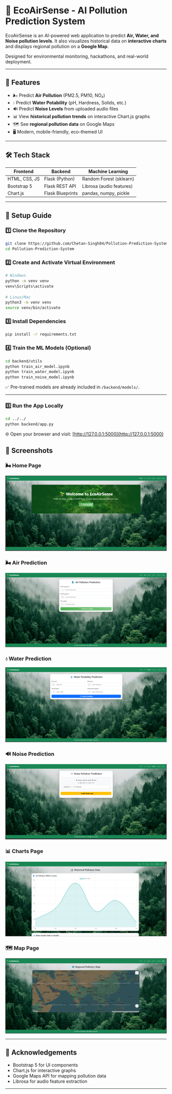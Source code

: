 
# 🌱 EcoAirSense - AI Pollution Prediction System

EcoAirSense is an AI-powered web application to predict **Air, Water, and Noise pollution levels**. It also visualizes historical data on **interactive charts** and displays regional pollution on a **Google Map**.

Designed for environmental monitoring, hackathons, and real-world deployment.

---

## 🌟 Features
- 🌬️ Predict **Air Pollution** (PM2.5, PM10, NO₂)  
- 💧 Predict **Water Potability** (pH, Hardness, Solids, etc.)  
- 🔊 Predict **Noise Levels** from uploaded audio files  
- 📊 View **historical pollution trends** on interactive Chart.js graphs  
- 🗺️ See **regional pollution data** on Google Maps  
- 🖥️ Modern, mobile-friendly, eco-themed UI  

---

## 🛠 Tech Stack

| Frontend          | Backend       | Machine Learning         |
|--------------------|---------------|---------------------------|
| HTML, CSS, JS      | Flask (Python)| Random Forest (sklearn)   |
| Bootstrap 5        | Flask REST API| Librosa (audio features)  |
| Chart.js           | Flask Blueprints| pandas, numpy, pickle |

---

## 🚀 Setup Guide

### 1️⃣ Clone the Repository
```bash
git clone https://github.com/Chetan-Singh04/Pollution-Prediction-System
cd Pollution-Prediction-System
````

### 2️⃣ Create and Activate Virtual Environment

```bash
# Windows
python -m venv venv
venv\Scripts\activate

# Linux/Mac
python3 -m venv venv
source venv/bin/activate
```

### 3️⃣ Install Dependencies

```bash
pip install -r requirements.txt
```

### 4️⃣ Train the ML Models (Optional)

```bash
cd backend/utils
python train_air_model.ipynb
python train_water_model.ipynb
python train_noise_model.ipynb
```

✅ Pre-trained models are already included in `/backend/models/`.

---

### 5️⃣ Run the App Locally

```bash
cd ../../
python backend/app.py
```

🌐 Open your browser and visit: [http://127.0.0.1:5000](http://127.0.0.1:5000)


## 📸 Screenshots

### 🌬️ Home Page
![Home page](frontend/static/images/Home.png)

### 🌬️ Air Prediction
![Air Prediction](frontend\static\images\air-prediction.png)

### 💧 Water Prediction
![Water Prediction](frontend\static\images\water-prediction.png)

### 🔊 Noise Prediction
![Noise Prediction](frontend\static\images\noise-prediction.png)

### 📊 Charts Page
![Charts](frontend\static\images\charts.png)

### 🗺️ Map Page
![Map](frontend\static\images\map.png)

---

## 🙌 Acknowledgements

* Bootstrap 5 for UI components
* Chart.js for interactive graphs
* Google Maps API for mapping pollution data
* Librosa for audio feature extraction

---

